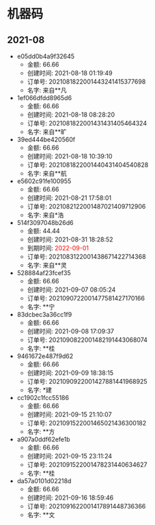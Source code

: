 # 机器码
## 2021-08
* e05dd0b4a9f32645
  * 金额: 66.66
  * 创建时间: 2021-08-18 01:19:49
  * 订单号: 2021081822001443241415377698
  * 名字: 来自**凡
* 1ef066dfdd8965d6
  * 金额: 66.66
  * 创建时间: 2021-08-18 08:28:20
  * 订单号: 2021081822001431431405464324
  * 名字: 来自**旷
* 39ed444be420560f
  * 金额: 66.66
  * 创建时间: 2021-08-18 10:39:10
  * 订单号: 2021081822001440431404540828
  * 名字: 来自**航
* e5602c91fe100955
  * 金额: 66.66
  * 创建时间: 2021-08-21 17:58:01
  * 订单号: 2021082122001487021409712906
  * 名字: 来自*浩
* 514f3097048b26d6
  * 金额: 44.44
  * 创建时间: 2021-08-31 18:28:52
  * 到期时间: <font color=red>2022-09-01</font >
  * 订单号: 2021083122001438671422714368
  * 名字: 来自**灵
* 528884af23fcef35
  * 金额: 66.66
  * 创建时间: 2021-09-07 08:05:24
  * 订单号: 2021090722001477581427170166
  * 名字: **宁
* 83dcbec3a36cc1f9
  * 金额: 66.66
  * 创建时间: 2021-09-08 17:09:37
  * 订单号: 2021090822001482191443068074
  * 名字: **桂
* 9461672e487f9d62
  * 金额: 66.66
  * 创建时间: 2021-09-09 18:38:15
  * 订单号: 2021090922001427881441968925
  * 名字: *建
* cc1902c1fcc55186
  * 金额: 66.66
  * 创建时间: 2021-09-15 21:10:07
  * 订单号: 2021091522001465021436300182
  * 名字: **方
* a907a0ddf62efe1b
  * 金额: 66.66
  * 创建时间: 2021-09-15 23:11:24
  * 订单号: 2021091522001478231440634627
  * 名字: **桂
* da57a0101d02218d
  * 金额: 66.66
  * 创建时间: 2021-09-16 18:59:46
  * 订单号: 2021091622001417891448736366
  * 名字: **文